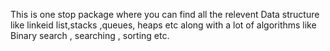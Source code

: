 This is one stop package where you can find all the relevent Data structure like linkeid list,stacks ,queues, heaps etc along with a lot of algorithms like Binary search , searching , sorting etc.
